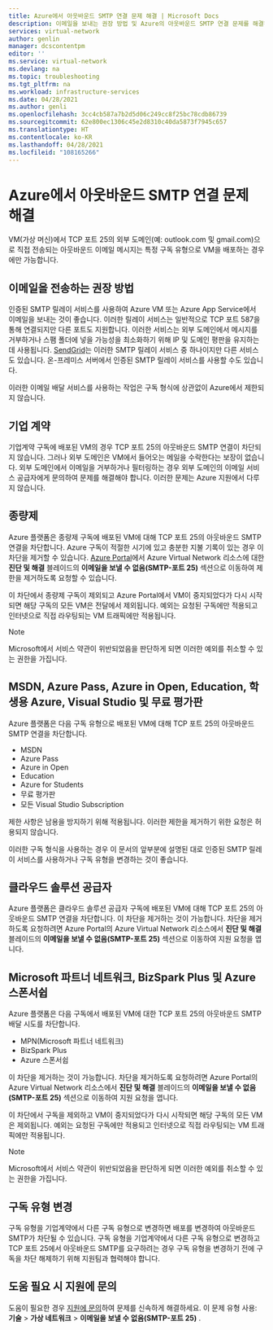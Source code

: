 ```yaml
---
title: Azure에서 아웃바운드 SMTP 연결 문제 해결 | Microsoft Docs
description: 이메일을 보내는 권장 방법 및 Azure의 아웃바운드 SMTP 연결 문제를 해결하는 방법에 대해 알아봅니다.
services: virtual-network
author: genlin
manager: dcscontentpm
editor: ''
ms.service: virtual-network
ms.devlang: na
ms.topic: troubleshooting
ms.tgt_pltfrm: na
ms.workload: infrastructure-services
ms.date: 04/28/2021
ms.author: genli
ms.openlocfilehash: 3cc4cb587a7b2d5d06c249cc8f25bc78cdb86739
ms.sourcegitcommit: 62e800ec1306c45e2d8310c40da5873f7945c657
ms.translationtype: HT
ms.contentlocale: ko-KR
ms.lasthandoff: 04/28/2021
ms.locfileid: "108165266"
---
```

# <a name="troubleshoot-outbound-smtp-connectivity-problems-in-azure"></a>Azure에서 아웃바운드 SMTP 연결 문제 해결

VM(가상 머신)에서 TCP 포트 25의 외부 도메인(예: outlook.com 및 gmail.com)으로 직접 전송되는 아웃바운드 이메일 메시지는 특정 구독 유형으로 VM을 배포하는 경우에만 가능합니다.

## <a name="recommended-method-of-sending-email"></a>이메일을 전송하는 권장 방법

인증된 SMTP 릴레이 서비스를 사용하여 Azure VM 또는 Azure App Service에서 이메일을 보내는 것이 좋습니다. 이러한 릴레이 서비스는 일반적으로 TCP 포트 587을 통해 연결되지만 다른 포트도 지원합니다. 이러한 서비스는 외부 도메인에서 메시지를 거부하거나 스팸 폴더에 넣을 가능성을 최소화하기 위해 IP 및 도메인 평판을 유지하는 데 사용됩니다. [SendGrid](https://sendgrid.com/partners/azure/)는 이러한 SMTP 릴레이 서비스 중 하나이지만 다른 서비스도 있습니다. 온-프레미스 서버에서 인증된 SMTP 릴레이 서비스를 사용할 수도 있습니다.

이러한 이메일 배달 서비스를 사용하는 작업은 구독 형식에 상관없이 Azure에서 제한되지 않습니다.

## <a name="enterprise-agreement"></a>기업 계약

기업계약 구독에 배포된 VM의 경우 TCP 포트 25의 아웃바운드 SMTP 연결이 차단되지 않습니다. 그러나 외부 도메인은 VM에서 들어오는 메일을 수락한다는 보장이 없습니다. 외부 도메인에서 이메일을 거부하거나 필터링하는 경우 외부 도메인의 이메일 서비스 공급자에게 문의하여 문제를 해결해야 합니다. 이러한 문제는 Azure 지원에서 다루지 않습니다.

## <a name="pay-as-you-go"></a>종량제

Azure 플랫폼은 종량제 구독에 배포된 VM에 대해 TCP 포트 25의 아웃바운드 SMTP 연결을 차단합니다. Azure 구독이 적절한 시기에 있고 충분한 지불 기록이 있는 경우 이 차단을 제거할 수 있습니다. [Azure Portal](https://portal.azure.com)에서 Azure Virtual Network 리소스에 대한 **진단 및 해결** 블레이드의 **이메일을 보낼 수 없음(SMTP-포트 25)** 섹션으로 이동하여 제한을 제거하도록 요청할 수 있습니다. 

이 차단에서 종량제 구독이 제외되고 Azure Portal에서 VM이 중지되었다가 다시 시작되면 해당 구독의 모든 VM은 전달에서 제외됩니다. 예외는 요청된 구독에만 적용되고 인터넷으로 직접 라우팅되는 VM 트래픽에만 적용됩니다.

> [!NOTE]
> Microsoft에서 서비스 약관이 위반되었음을 판단하게 되면 이러한 예외를 취소할 수 있는 권한을 가집니다.

## <a name="msdn-azure-pass-azure-in-open-education-azure-for-students-visual-studio-and-free-trial"></a>MSDN, Azure Pass, Azure in Open, Education, 학생용 Azure, Visual Studio 및 무료 평가판

Azure 플랫폼은 다음 구독 유형으로 배포된 VM에 대해 TCP 포트 25의 아웃바운드 SMTP 연결을 차단합니다.

- MSDN
- Azure Pass
- Azure in Open
- Education
- Azure for Students
- 무료 평가판
- 모든 Visual Studio Subscription  

제한 사항은 남용을 방지하기 위해 적용됩니다. 이러한 제한을 제거하기 위한 요청은 허용되지 않습니다.

이러한 구독 형식을 사용하는 경우 이 문서의 앞부분에 설명된 대로 인증된 SMTP 릴레이 서비스를 사용하거나 구독 유형을 변경하는 것이 좋습니다.

## <a name="cloud-solution-provider"></a>클라우드 솔루션 공급자

Azure 플랫폼은 클라우드 솔루션 공급자 구독에 배포된 VM에 대해 TCP 포트 25의 아웃바운드 SMTP 연결을 차단합니다. 이 차단을 제거하는 것이 가능합니다. 차단을 제거하도록 요청하려면 Azure Portal의 Azure Virtual Network 리소스에서 **진단 및 해결** 블레이드의 **이메일을 보낼 수 없음(SMTP-포트 25)** 섹션으로 이동하여 지원 요청을 엽니다.

## <a name="microsoft-partner-network-bizspark-plus-or-azure-sponsorship"></a>Microsoft 파트너 네트워크, BizSpark Plus 및 Azure 스폰서쉽

Azure 플랫폼은 다음 구독에서 배포된 VM에 대한 TCP 포트 25의 아웃바운드 SMTP 배달 시도를 차단합니다.

- MPN(Microsoft 파트너 네트워크)
- BizSpark Plus
- Azure 스폰서쉽

이 차단을 제거하는 것이 가능합니다. 차단을 제거하도록 요청하려면 Azure Portal의 Azure Virtual Network 리소스에서 **진단 및 해결** 블레이드의 **이메일을 보낼 수 없음(SMTP-포트 25)** 섹션으로 이동하여 지원 요청을 엽니다.

이 차단에서 구독을 제외하고 VM이 중지되었다가 다시 시작되면 해당 구독의 모든 VM은 제외됩니다. 예외는 요청된 구독에만 적용되고 인터넷으로 직접 라우팅되는 VM 트래픽에만 적용됩니다.

> [!NOTE]
> Microsoft에서 서비스 약관이 위반되었음을 판단하게 되면 이러한 예외를 취소할 수 있는 권한을 가집니다.

## <a name="changing-subscription-type"></a>구독 유형 변경

구독 유형을 기업계약에서 다른 구독 유형으로 변경하면 배포를 변경하여 아웃바운드 SMTP가 차단될 수 있습니다. 구독 유형을 기업계약에서 다른 구독 유형으로 변경하고 TCP 포트 25에서 아웃바운드 SMTP를 요구하려는 경우 구독 유형을 변경하기 전에 구독을 차단 해제하기 위해 지원팀과 협력해야 합니다.

## <a name="need-help-contact-support"></a>도움 필요 시 지원에 문의

도움이 필요한 경우 [지원에 문의](https://portal.azure.com/?#blade/Microsoft_Azure_Support/HelpAndSupportBlade)하여 문제를 신속하게 해결하세요. 이 문제 유형 사용: **기술** > **가상 네트워크** > **이메일을 보낼 수 없음(SMTP-포트 25)** .
